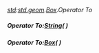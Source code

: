 _[std](../../modules/std/std-module.md):[std.geom](../../modules/std/std-geom.md).[Box<T>](../../modules/std/std-geom-box.md).Operator To_
##### Operator To:[String](../../modules/wonkey/wonkey-types-string.md)(  )
##### Operator To:[Box](../../modules/std/std-geom-box.md)<C>(  )
